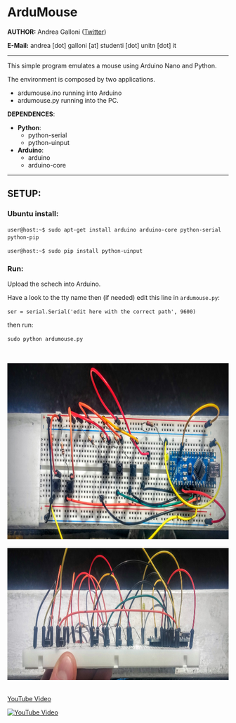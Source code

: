 # ArduMouse

**AUTHOR:** Andrea Galloni ([Twitter](https://twitter.com/andreagalloni92))

**E-Mail:** andrea [dot] galloni [at] studenti [dot] unitn [dot] it

---

This simple program emulates a mouse using Arduino Nano and Python.

The environment is composed by two applications.
+  ardumouse.ino running into Arduino
+  ardumouse.py running into the PC.

**DEPENDENCES**:
  + **Python**:
    + python-serial
    + python-uinput
  + **Arduino**:
    + arduino
    + arduino-core

---

## SETUP:

### Ubuntu install:

` user@host:~$ sudo apt-get install arduino arduino-core python-serial python-pip `

` user@host:~$ sudo pip install python-uinput `

### Run:

Upload the schech into Arduino.

Have a look to the tty name then (if needed) edit this line in `ardumouse.py`:

`ser = serial.Serial('edit here with the correct path', 9600)`

then run:

` sudo python ardumouse.py `

<p align="center">
  <br/><br/>
    <img src="imgs/top.jpg" height="400">
  <br/><br/>
    <img src="imgs/profile.jpg" height="300">
  <br/><br/>
</p>

[YouTube Video](https://www.youtube.com/watch?v=XM1ntsB4mj8)


[![YouTube Video](https://img.youtube.com/vi/XM1ntsB4mj8/3.jpg)](https://www.youtube.com/watch?v=XM1ntsB4mj8)
